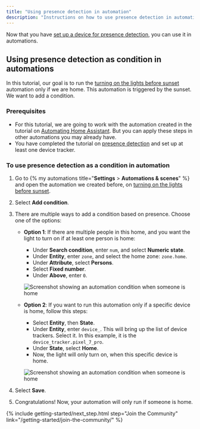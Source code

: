 ```yaml
---
title: "Using presence detection in automation"
description: "Instructions on how to use presence detection in automations."
---
```


Now that you have [set up a device for presence detection](/getting-started/presence-detection/), you can use it in automations.

## Using presence detection as condition in automations

In this tutorial, our goal is to run the [turning on the lights before sunset](/getting-started/automation/#turning-on-the-lights-before-sunset) automation only if we are home. This automation is triggered by the sunset. We want to add a condition.

### Prerequisites

- For this tutorial, we are going to work with the automation created in the tutorial on [Automating Home Assistant](/getting-started/automation/). But you can apply these steps in other automations you may already have.
- You have completed the tutorial on [presence detection](/getting-started/presence-detection/) and set up at least one device tracker.

### To use presence detection as a condition in automation

1. Go to {% my automations title="**Settings** > **Automations & scenes**" %} and open the automation we created before, on [turning on the lights before sunset](/getting-started/automation/#turning-on-the-lights-before-sunset).
2. Select **Add condition**.
3. There are multiple ways to add a condition based on presence. Choose one of the options:
   - **Option 1**: If there are multiple people in this home, and you want the light to turn on if at least one person is home:
     - Under **Search condition**, enter `num`, and select **Numeric state**.
     - Under **Entity**, enter `zone`, and select the home zone: `zone.home`.
     - Under **Attribute**, select **Persons**.
     - Select **Fixed number**.
     - Under **Above**, enter `0`.

      ![Screenshot showing an automation condition when someone is home](/images/getting-started/condition_zone_persons_home.png)

   - **Option 2**: If you want to run this automation only if a specific device is home, follow this steps:
     - Select **Entity**, then **State**.
     - Under **Entity**, enter `device_`. This will bring up the list of device trackers. Select it. In this example, it is the `device_tracker.pixel_7_pro`.
     - Under **State**, select **Home**.
     - Now, the light will only turn on, when this specific device is home.

      ![Screenshot showing an automation condition when someone is home](/images/getting-started/condition_zone_device_home.png)

4. Select **Save**.
5. Congratulations! Now, your automation will only run if someone is home.

{% include getting-started/next_step.html step="Join the Community" link="/getting-started/join-the-community/" %}

